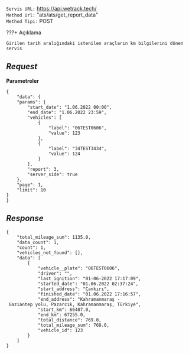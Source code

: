 `Servis URL:` https://api.wetrack.tech/<br>
`Method Url:` <bold>"ats/ats/get_report_data"</bold> <br>
`Method Tipi:` <bold>POST</bold>

???+ Açıklama

    Girilen tarih aralığındaki istenilen araçların km bilgilerini dönen servis

## _Request_

<strong>Parametreler</strong>

```
{
    "data": {
    "params": {
        "start_date": "1.06.2022 00:00",
        "end_date": "1.06.2022 23:59",
        "vehicles": [
            {
                "label": "06TEST0606",
                "value": 123
            },
            {
                "label": "34TEST3434",
                "value": 124
            }
        ],
        "report": 3,
        "server_side": true
    },
    "page": 1,
    "limit": 10
}
}
```

## _Response_

```
{
    "total_mileage_sum": 1135.0,
    "data_count": 1,
    "count": 1,
    "vehicles_not_found": [],
    "data": [
        {
            "vehicle__plate": "06TEST0606",
            "driver": "",
            "last_ignition": "01-06-2022 17:17:09",
            "started_date": "01.06.2022 02:37:24",
            "start_address": "Çankırı",
            "finished_date": "01.06.2022 17:16:57",
            "end_address": "Kahramanmaraş - Gaziantep yolu, Pazarcık, Kahramanmaraş, Türkiye",
            "start_km": 66487.0,
            "end_km": 67255.0,
            "total_distance": 769.0,
            "total_mileage_sum": 769.0,
            "vehicle_id": 123
        }
    ]
}
```
